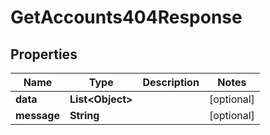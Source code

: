 

# GetAccounts404Response


## Properties

| Name | Type | Description | Notes |
|------------ | ------------- | ------------- | -------------|
|**data** | **List&lt;Object&gt;** |  |  [optional] |
|**message** | **String** |  |  [optional] |



